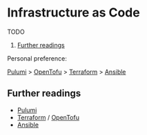 # Infrastructure as Code

TODO

1. [Further readings](#further-readings)

Personal preference:

[Pulumi] > [OpenTofu] > [Terraform] > [Ansible]

## Further readings

- [Pulumi]
- [Terraform] / [OpenTofu]
- [Ansible]

<!--
  Reference
  ═╬═Time══
  -->

<!-- Knowledge base -->
[ansible]: pulumi.md
[opentofu]: opentofu.md
[pulumi]: pulumi.md
[terraform]: terraform.md
